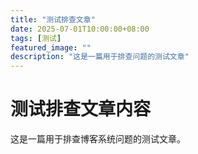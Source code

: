 ```yaml
---
title: "测试排查文章"
date: 2025-07-01T10:00:00+08:00
tags: [测试]
featured_image: ""
description: "这是一篇用于排查问题的测试文章"
---
```


# 测试排查文章内容
这是一篇用于排查博客系统问题的测试文章。
